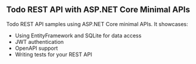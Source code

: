## Todo REST API with ASP.NET Core Minimal APIs

Todo REST API samples using ASP.NET Core minimal APIs. It showcases:
- Using EntityFramework and SQLite for data access
- JWT authentication
- OpenAPI support
- Writing tests for your REST API
